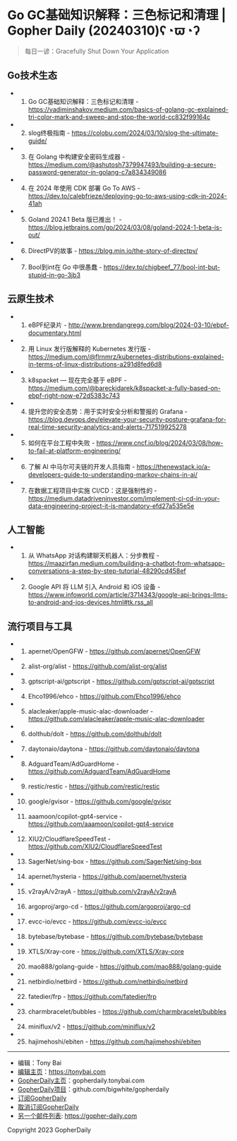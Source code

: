 # Go GC基础知识解释：三色标记和清理 | Gopher Daily (20240310)ʕ◔ϖ◔ʔ

>每日一谚：Gracefully Shut Down Your Application

## Go技术生态


- 1. Go GC基础知识解释：三色标记和清理 - https://vadiminshakov.medium.com/basics-of-golang-gc-explained-tri-color-mark-and-sweep-and-stop-the-world-cc832f99164c

- 2. slog终极指南 - https://colobu.com/2024/03/10/slog-the-ultimate-guide/

- 3. 在 Golang 中构建安全密码生成器 - https://medium.com/@ashutosh7379947493/building-a-secure-password-generator-in-golang-c7a834349086

- 4. 在 2024 年使用 CDK 部署 Go To AWS - https://dev.to/calebfrieze/deploying-go-to-aws-using-cdk-in-2024-41ah

- 5. Goland 2024.1 Beta 版已推出！ - https://blog.jetbrains.com/go/2024/03/08/goland-2024-1-beta-is-out/

- 6. DirectPV的故事 - https://blog.min.io/the-story-of-directpv/

- 7. Bool到int在 Go 中很愚蠢 - https://dev.to/chigbeef_77/bool-int-but-stupid-in-go-3jb3


## 云原生技术


- 1. eBPF纪录片 - http://www.brendangregg.com/blog/2024-03-10/ebpf-documentary.html

- 2. 用 Linux 发行版解释的 Kubernetes 发行版 - https://medium.com/@flrnmrz/kubernetes-distributions-explained-in-terms-of-linux-distributions-a291d8fed6d8

- 3. k8spacket — 现在完全基于 eBPF - https://medium.com/@bareckidarek/k8spacket-a-fully-based-on-ebpf-right-now-e72d5383c743

- 4. 提升您的安全态势：用于实时安全分析和警报的 Grafana - https://blog.devops.dev/elevate-your-security-posture-grafana-for-real-time-security-analytics-and-alerts-717519925278

- 5. 如何在平台工程中失败 - https://www.cncf.io/blog/2024/03/08/how-to-fail-at-platform-engineering/

- 6. 了解 AI 中马尔可夫链的开发人员指南 - https://thenewstack.io/a-developers-guide-to-understanding-markov-chains-in-ai/

- 7. 在数据工程项目中实施 CI/CD：这是强制性的 - https://medium.datadriveninvestor.com/implement-ci-cd-in-your-data-engineering-project-it-is-mandatory-efd27a535e5e


## 人工智能


- 1. 从 WhatsApp 对话构建聊天机器人：分步教程 - https://maazirfan.medium.com/building-a-chatbot-from-whatsapp-conversations-a-step-by-step-tutorial-48290cd458ef

- 2. Google API 将 LLM 引入 Android 和 iOS 设备 - https://www.infoworld.com/article/3714343/google-api-brings-llms-to-android-and-ios-devices.html#tk.rss_all


## 流行项目与工具


- 1. apernet/OpenGFW - https://github.com/apernet/OpenGFW

- 2. alist-org/alist - https://github.com/alist-org/alist

- 3. gptscript-ai/gptscript - https://github.com/gptscript-ai/gptscript

- 4. Ehco1996/ehco - https://github.com/Ehco1996/ehco

- 5. alacleaker/apple-music-alac-downloader - https://github.com/alacleaker/apple-music-alac-downloader

- 6. dolthub/dolt - https://github.com/dolthub/dolt

- 7. daytonaio/daytona - https://github.com/daytonaio/daytona

- 8. AdguardTeam/AdGuardHome - https://github.com/AdguardTeam/AdGuardHome

- 9. restic/restic - https://github.com/restic/restic

- 10. google/gvisor - https://github.com/google/gvisor

- 11. aaamoon/copilot-gpt4-service - https://github.com/aaamoon/copilot-gpt4-service

- 12. XIU2/CloudflareSpeedTest - https://github.com/XIU2/CloudflareSpeedTest

- 13. SagerNet/sing-box - https://github.com/SagerNet/sing-box

- 14. apernet/hysteria - https://github.com/apernet/hysteria

- 15. v2rayA/v2rayA - https://github.com/v2rayA/v2rayA

- 16. argoproj/argo-cd - https://github.com/argoproj/argo-cd

- 17. evcc-io/evcc - https://github.com/evcc-io/evcc

- 18. bytebase/bytebase - https://github.com/bytebase/bytebase

- 19. XTLS/Xray-core - https://github.com/XTLS/Xray-core

- 20. mao888/golang-guide - https://github.com/mao888/golang-guide

- 21. netbirdio/netbird - https://github.com/netbirdio/netbird

- 22. fatedier/frp - https://github.com/fatedier/frp

- 23. charmbracelet/bubbles - https://github.com/charmbracelet/bubbles

- 24. miniflux/v2 - https://github.com/miniflux/v2

- 25. hajimehoshi/ebiten - https://github.com/hajimehoshi/ebiten


----

- 编辑：Tony Bai
- [编辑主页](https://tonybai.com)：https://tonybai.com
- [GopherDaily主页](https://gopherdaily.tonybai.com)：gopherdaily.tonybai.com
- [GopherDaily项目](https://github.com/bigwhite/gopherdaily)：github.com/bigwhite/gopherdaily
- [订阅GopherDaily](https://gopherdaily.tonybai.com/subscribe)
- [取消订阅GopherDaily](https://gopherdaily.tonybai.com/unsubscribe)
- [另一个邮件列表](https://gopher-daily.com): https://gopher-daily.com

Copyright 2023 GopherDaily
